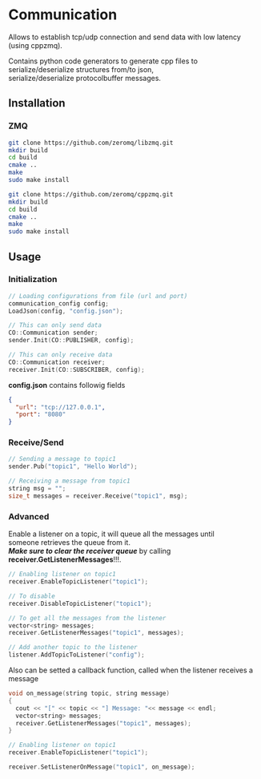 # Communication
Allows to establish tcp/udp connection and send data with low latency (using cppzmq).  

Contains python code generators to generate cpp files to serialize/deserialize structures from/to json,  
serialize/deserialize protocolbuffer messages.


## Installation
### ZMQ
~~~bash
git clone https://github.com/zeromq/libzmq.git
mkdir build
cd build
cmake ..
make
sudo make install
~~~

~~~bash
git clone https://github.com/zeromq/cppzmq.git
mkdir build
cd build
cmake ..
make
sudo make install
~~~


## Usage

### Initialization
~~~c++
// Loading configurations from file (url and port)
communication_config config;
LoadJson(config, "config.json");

// This can only send data
CO::Communication sender;
sender.Init(CO::PUBLISHER, config);

// This can only receive data
CO::Communication receiver;
receiver.Init(CO::SUBSCRIBER, config);
~~~
**config.json** contains followig fields  
~~~json
{
  "url": "tcp://127.0.0.1",
  "port": "8080"
}
~~~

### Receive/Send
~~~c++
// Sending a message to topic1
sender.Pub("topic1", "Hello World");

// Receiving a message from topic1
string msg = "";
size_t messages = receiver.Receive("topic1", msg);
~~~

### Advanced
Enable a listener on a topic, it will queue all the messages until  
someone retrieves the queue from it.  
***Make sure to clear the receiver queue*** by calling **receiver.GetListenerMessages**!!!.
~~~c++
// Enabling listener on topic1
receiver.EnableTopicListener("topic1");

// To disable
receiver.DisableTopicListener("topic1");

// To get all the messages from the listener
vector<string> messages;
receiver.GetListenerMessages("topic1", messages);

// Add another topic to the listener
listener.AddTopicToListener("config");
~~~

Also can be setted a callback function, called when the listener receives a message
~~~c++
void on_message(string topic, string message)
{
  cout << "[" << topic << "] Message: "<< message << endl;
  vector<string> messages;
  receiver.GetListenerMessages("topic1", messages);
}

// Enabling listener on topic1
receiver.EnableTopicListener("topic1");

receiver.SetListenerOnMessage("topic1", on_message);
~~~
